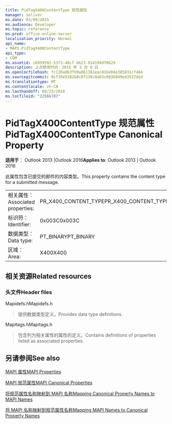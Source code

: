 ```yaml
---
title: PidTagX400ContentType 规范属性
manager: soliver
ms.date: 03/09/2015
ms.audience: Developer
ms.topic: reference
ms.prod: office-online-server
localization_priority: Normal
api_name:
- MAPI.PidTagX400ContentType
api_type:
- COM
ms.assetid: c8959592-53f3-48cf-b623-91d199df0629
description: 上次修改时间：2015 年 3 月 9 日
ms.openlocfilehash: fc120a863fb9a061381eac81be04e385831cf484
ms.sourcegitcommit: 0cf39e5382b8c6f236c8a63c6036849ed3527ded
ms.translationtype: MT
ms.contentlocale: zh-CN
ms.lasthandoff: 08/23/2018
ms.locfileid: "22566787"
---
```

# <a name="pidtagx400contenttype-canonical-property"></a><span data-ttu-id="e4c24-103">PidTagX400ContentType 规范属性</span><span class="sxs-lookup"><span data-stu-id="e4c24-103">PidTagX400ContentType Canonical Property</span></span>

  
  
<span data-ttu-id="e4c24-104">**适用于**： Outlook 2013 |Outlook 2016</span><span class="sxs-lookup"><span data-stu-id="e4c24-104">**Applies to**: Outlook 2013 | Outlook 2016</span></span> 
  
<span data-ttu-id="e4c24-105">此属性包含已提交的邮件的内容类型。</span><span class="sxs-lookup"><span data-stu-id="e4c24-105">This property contains the content type for a submitted message.</span></span>
  
|||
|:-----|:-----|
|<span data-ttu-id="e4c24-106">相关属性：</span><span class="sxs-lookup"><span data-stu-id="e4c24-106">Associated properties:</span></span>  <br/> |<span data-ttu-id="e4c24-107">PR_X400_CONTENT_TYPE</span><span class="sxs-lookup"><span data-stu-id="e4c24-107">PR_X400_CONTENT_TYPE</span></span>  <br/> |
|<span data-ttu-id="e4c24-108">标识符：</span><span class="sxs-lookup"><span data-stu-id="e4c24-108">Identifier:</span></span>  <br/> |<span data-ttu-id="e4c24-109">0x003C</span><span class="sxs-lookup"><span data-stu-id="e4c24-109">0x003C</span></span>  <br/> |
|<span data-ttu-id="e4c24-110">数据类型：</span><span class="sxs-lookup"><span data-stu-id="e4c24-110">Data type:</span></span>  <br/> |<span data-ttu-id="e4c24-111">PT_BINARY</span><span class="sxs-lookup"><span data-stu-id="e4c24-111">PT_BINARY</span></span>  <br/> |
|<span data-ttu-id="e4c24-112">区域：</span><span class="sxs-lookup"><span data-stu-id="e4c24-112">Area:</span></span>  <br/> |<span data-ttu-id="e4c24-113">X400</span><span class="sxs-lookup"><span data-stu-id="e4c24-113">X400</span></span>  <br/> |
   
## <a name="related-resources"></a><span data-ttu-id="e4c24-114">相关资源</span><span class="sxs-lookup"><span data-stu-id="e4c24-114">Related resources</span></span>

### <a name="header-files"></a><span data-ttu-id="e4c24-115">头文件</span><span class="sxs-lookup"><span data-stu-id="e4c24-115">Header files</span></span>

<span data-ttu-id="e4c24-116">Mapidefs.h</span><span class="sxs-lookup"><span data-stu-id="e4c24-116">Mapidefs.h</span></span>
  
> <span data-ttu-id="e4c24-117">提供数据类型定义。</span><span class="sxs-lookup"><span data-stu-id="e4c24-117">Provides data type definitions.</span></span>
    
<span data-ttu-id="e4c24-118">Mapitags.h</span><span class="sxs-lookup"><span data-stu-id="e4c24-118">Mapitags.h</span></span>
  
> <span data-ttu-id="e4c24-119">包含列为相关属性的属性的定义。</span><span class="sxs-lookup"><span data-stu-id="e4c24-119">Contains definitions of properties listed as associated properties.</span></span>
    
## <a name="see-also"></a><span data-ttu-id="e4c24-120">另请参阅</span><span class="sxs-lookup"><span data-stu-id="e4c24-120">See also</span></span>



[<span data-ttu-id="e4c24-121">MAPI 属性</span><span class="sxs-lookup"><span data-stu-id="e4c24-121">MAPI Properties</span></span>](mapi-properties.md)
  
[<span data-ttu-id="e4c24-122">MAPI 规范属性</span><span class="sxs-lookup"><span data-stu-id="e4c24-122">MAPI Canonical Properties</span></span>](mapi-canonical-properties.md)
  
[<span data-ttu-id="e4c24-123">将规范属性名称映射到 MAPI 名称</span><span class="sxs-lookup"><span data-stu-id="e4c24-123">Mapping Canonical Property Names to MAPI Names</span></span>](mapping-canonical-property-names-to-mapi-names.md)
  
[<span data-ttu-id="e4c24-124">将 MAPI 名称映射到规范属性名称</span><span class="sxs-lookup"><span data-stu-id="e4c24-124">Mapping MAPI Names to Canonical Property Names</span></span>](mapping-mapi-names-to-canonical-property-names.md)

